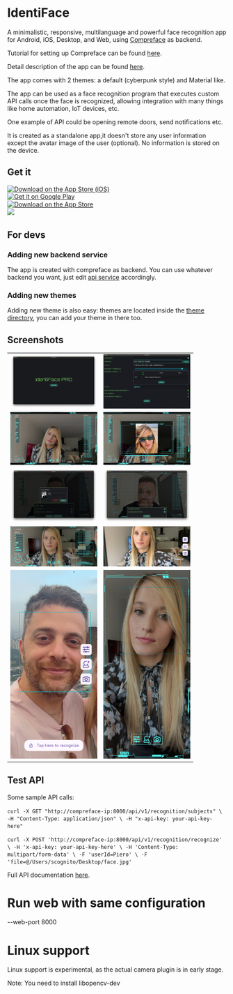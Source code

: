 # IdentiFace

A minimalistic, responsive, multilanguage and powerful face recognition app for Android, iOS,
Desktop,
and Web, using [Compreface](https://github.com/exadel-inc/CompreFace) as backend.

Tutorial for setting up Compreface can be
found [here](https://scognito.wordpress.com/2024/09/02/how-to-configure-an-easy-free-and-open-source-face-recognition-service/).

Detail description of the app can be
found [here](https://scognito.wordpress.com/2024/09/02/how-to-configure-an-easy-free-and-open-source-face-recognition-service/).

The app comes with 2 themes: a default (cyberpunk style) and Material like.

The app can be used as a face recognition program that executes custom API calls once the face is
recognized, allowing integration with many things like home automation, IoT devices, etc.

One example of API could be opening remote doors, send notifications etc.

It is created as a standalone app,it doesn't store any user information except the avatar image
of the user (optional). No information is stored on the device.

## Get it

<a href="https://itunes.apple.com/WebObjects/MZStore.woa/wa/viewSoftware?id=6736407084" target="_blank">
    <img src="https://developer.apple.com/assets/elements/badges/download-on-the-app-store.svg" alt="Download on the App Store (iOS)" height="50">
</a>
<br>
<a href="https://play.google.com/store/apps/details?id=it.scognito.face_detector" target="_blank">
    <img src="https://upload.wikimedia.org/wikipedia/commons/7/78/Google_Play_Store_badge_EN.svg" alt="Get it on Google Play" height="50">
</a>
<br>

<a href="https://apps.apple.com/us/app/identiface-pro/id6736407084?itscg=30200&itsct=apps_box_badge&mttnsubad=6736407084" style="display: inline-block;">
    <img src="https://toolbox.marketingtools.apple.com/api/v2/badges/download-on-the-app-store/black/en-us" alt="Download on the App Store" style="width: 246px; height: 82px; vertical-align: middle; object-fit: contain;" />
</a>
<br>
<!-- https://apps.microsoft.com/badge?hl=en-US&gl=US -->
<a href="https://apps.microsoft.com/detail/9MZ7HH1NJBGM?mode=direct">
    <img src="https://get.microsoft.com/images/it%20dark.svg" width="200"/>
</a>

## For devs

### Adding new backend service

The app is created with compreface as backend. You can use whatever backend you want, just edit
[api service](./lib/services/api_service.dart) accordingly.

### Adding new themes

Adding new theme is also easy: themes are located inside
the [theme directory](./lib/screens/recognize/theme/), you can add your theme in there too.

## Screenshots

<table>
    <tr>
        <td><a href="screenshots/desktop-material-title.jpeg" target="_blank"><img alt="Title Screen" src="screenshots/desktop-material-title.jpeg" width="200"/></a></td>
        <td><a href="screenshots/desktop-default-settings.jpeg" target="_blank"><img alt="Settings on Desktop" src="screenshots/desktop-default-settings.jpeg" width="200"/></a></td>
    </tr>
    <tr>
        <td><a href="screenshots/ipad Large.jpeg" target="_blank"><img alt="Recognize screen on Desktop" src="screenshots/ipad Large.jpeg" width="200"/></a></td>
        <td><a href="screenshots/desktop-default-recognize-match-01.jpeg" target="_blank"><img alt="Face recognized on Desktop" src="screenshots/desktop-default-recognize-match-01.jpeg" width="200"/></a></td>
    </tr>
    <tr>
        <td><a href="screenshots/desktop-default-add-user-03.jpeg" target="_blank"><img alt="Edit user on Desktop" src="screenshots/desktop-default-add-user-03.jpeg" width="200"/></a></td>
        <td><a href="screenshots/desktop-default-change-camera.jpeg" target="_blank"><img alt="Camera settings on Desktop" src="screenshots/desktop-default-change-camera.jpeg" width="200"/></a></td>
    </tr>
    <tr>
        <td><a href="screenshots/mobile-default-landscape-recognize.jpeg" target="_blank"><img alt="Recognize screen on Mobile, landscape" src="screenshots/mobile-default-landscape-recognize.jpeg" width="200"/></a></td>
        <td><a href="screenshots/mobile-material-landscape-recognize.jpeg" target="_blank"><img alt="Recognize screen on Mobile, landscape, Material theme" src="screenshots/mobile-material-landscape-recognize.jpeg" width="200"/></a></td>
    </tr>
    <tr>
        <td><a href="screenshots/piero2.jpg" target="_blank"><img alt="Recognize screen on Mobile, portrait, Material theme" src="screenshots/piero2.jpg" width="200" height="auto"/></a></td>
        <td><a href="screenshots/mobile-default-portrait-recognize-02.jpeg" target="_blank"><img alt="Recognize screen on Mobile, portrait" src="screenshots/mobile-default-portrait-recognize-02.jpeg" width="200" height="auto" /></a></td> 
    </tr>
</table>

## Test API

Some sample API calls:

`curl -X GET "http://compreface-ip:8000/api/v1/recognition/subjects" \
-H "Content-Type: application/json" \
-H "x-api-key: your-api-key-here"`

`curl -X POST 'http://compreface-ip:8000/api/v1/recognition/recognize' \
-H 'x-api-key: your-api-key-here' \
-H 'Content-Type: multipart/form-data' \
-F 'userId=Piero' \
-F 'file=@/Users/scognito/Desktop/face.jpg'`

Full API
documentation [here]( https://github.com/exadel-inc/CompreFace/blob/master/docs/Rest-API-description.md).

# Run web with same configuration

--web-port 8000

# Linux support

Linux support is experimental, as the actual camera plugin is in early stage.

Note: You need to install libopencv-dev
